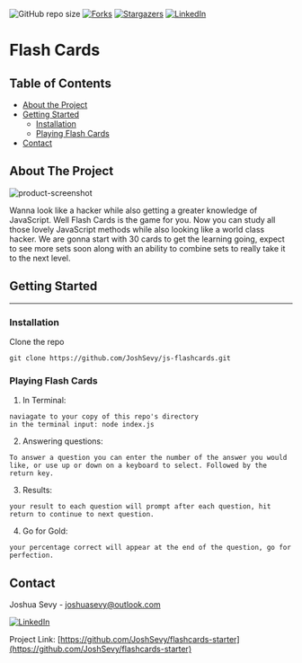 ![GitHub repo size](https://img.shields.io/github/repo-size/JoshSevy/JS_flashcards)
[![Forks][forks-shield]][forks-url]
[![Stargazers][stars-shield]][stars-url]
[![LinkedIn][linkedin-shield]][linkedin-url]

# Flash Cards

## Table of Contents

* [About the Project](#about-the-project)
* [Getting Started](#getting-started)
  * [Installation](#installation)
  * [Playing Flash Cards](#playing-flash-cards)
* [Contact](#contact)


## About The Project

![product-screenshot](https://media.giphy.com/media/mDBH5Ut557fiAU9ddL/giphy.gif)

Wanna look like a hacker while also getting a greater knowledge of JavaScript. Well Flash Cards is the game for you. Now you can study all those lovely JavaScript methods while also looking like a world class hacker. We are gonna start with 30 cards to get the learning going, expect to see more sets soon along with an ability to combine sets to really take it to the next level.

## Getting Started
---


### __Installation__

Clone the repo
```
git clone https://github.com/JoshSevy/js-flashcards.git
```
### __Playing Flash Cards__


1. In Terminal:
```
naviagate to your copy of this repo's directory
in the terminal input: node index.js
```
2. Answering questions:
```
To answer a question you can enter the number of the answer you would like, or use up or down on a keyboard to select. Followed by the return key.
```
3. Results:
```
your result to each question will prompt after each question, hit return to continue to next question.
```
4. Go for Gold:
```
your percentage correct will appear at the end of the question, go for perfection. 
```

## Contact

Joshua Sevy - joshuasevy@outlook.com


[![LinkedIn][linkedin-shield]][linkedin-url]

Project Link: [https://github.com/JoshSevy/flashcards-starter](https://github.com/JoshSevy/flashcards-starter)



[forks-shield]: https://img.shields.io/github/forks/JoshSevy/JS_flashcards?style=flat-square
[forks-url]: https://github.com/JoshSevy/flashcards-starter/network/members
[stars-shield]: https://img.shields.io/github/stars/JoshSevy/JS_flashcards.svg?style=flat-square
[stars-url]: https://github.com/JoshSevy/JS_flashcards/stargazers
[linkedin-shield]: https://img.shields.io/badge/-LinkedIn-black.svg?style=flat-square&logo=linkedin&colorB=555
[linkedin-url]: https://linkedin.com/in/joshua-sevy
[product-screenshot]: images/screenshot.png
